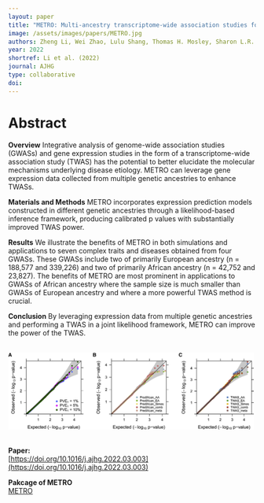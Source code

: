 ```yaml
---
layout: paper
title: "METRO: Multi-ancestry transcriptome-wide association studies for powerful gene-trait association detection"
image: /assets/images/papers/METRO.jpg
authors: Zheng Li, Wei Zhao, Lulu Shang, Thomas H. Mosley, Sharon L.R. Kardia, Jennifer A. Smith, Xiang Zhou
year: 2022
shortref: Li et al. (2022) 
journal: AJHG
type: collaborative
doi: 
---
```


# Abstract

**Overview**
Integrative analysis of genome-wide association studies (GWASs) and gene expression studies in the form of a transcriptome-wide association study (TWAS) has the potential to better elucidate the molecular mechanisms underlying disease etiology. METRO can leverage gene expression data collected from multiple genetic ancestries to enhance TWASs. 

**Materials and Methods**
METRO incorporates expression prediction models constructed in different genetic ancestries through a likelihood-based inference framework, producing calibrated p values with substantially improved TWAS power. 

**Results**
We illustrate the benefits of METRO in both simulations and applications to seven complex traits and diseases obtained from four GWASs. These GWASs include two of primarily European ancestry (n = 188,577 and 339,226) and two of primarily African ancestry (n = 42,752 and 23,827). The benefits of METRO are most prominent in applications to GWASs of African ancestry where the sample size is much smaller than GWASs of European ancestry and where a more powerful TWAS method is crucial. 

**Conclusion**
By leveraging expression data from multiple genetic ancestries and performing a TWAS in a joint likelihood framework, METRO can improve the power of the TWAS.

<br />

<div class="middle">
    <img src="/assets/images/papers/METRO.jpg" alt="photo" width="500"/>
</div>

<br />

**Paper:**
<br />
[https://doi.org/10.1016/j.ajhg.2022.03.003](https://doi.org/10.1016/j.ajhg.2022.03.003)
<br />

**Pakcage of METRO**
<br />
[METRO](https://github.com/zhengli09/METRO)

